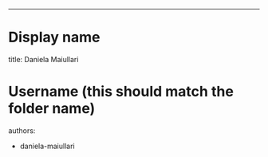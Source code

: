 ---
# Display name
title: Daniela Maiullari

# Username (this should match the folder name)
authors:
- daniela-maiullari


